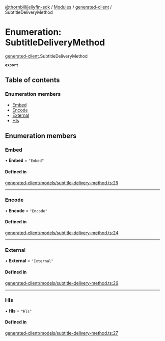 [@thornbill/jellyfin-sdk](../README.md) / [Modules](../modules.md) / [generated-client](../modules/generated_client.md) / SubtitleDeliveryMethod

# Enumeration: SubtitleDeliveryMethod

[generated-client](../modules/generated_client.md).SubtitleDeliveryMethod

**`export`**

## Table of contents

### Enumeration members

- [Embed](generated_client.SubtitleDeliveryMethod.md#embed)
- [Encode](generated_client.SubtitleDeliveryMethod.md#encode)
- [External](generated_client.SubtitleDeliveryMethod.md#external)
- [Hls](generated_client.SubtitleDeliveryMethod.md#hls)

## Enumeration members

### Embed

• **Embed** = `"Embed"`

#### Defined in

[generated-client/models/subtitle-delivery-method.ts:25](https://github.com/thornbill/jellyfin-sdk-typescript/blob/b5d0506/src/generated-client/models/subtitle-delivery-method.ts#L25)

___

### Encode

• **Encode** = `"Encode"`

#### Defined in

[generated-client/models/subtitle-delivery-method.ts:24](https://github.com/thornbill/jellyfin-sdk-typescript/blob/b5d0506/src/generated-client/models/subtitle-delivery-method.ts#L24)

___

### External

• **External** = `"External"`

#### Defined in

[generated-client/models/subtitle-delivery-method.ts:26](https://github.com/thornbill/jellyfin-sdk-typescript/blob/b5d0506/src/generated-client/models/subtitle-delivery-method.ts#L26)

___

### Hls

• **Hls** = `"Hls"`

#### Defined in

[generated-client/models/subtitle-delivery-method.ts:27](https://github.com/thornbill/jellyfin-sdk-typescript/blob/b5d0506/src/generated-client/models/subtitle-delivery-method.ts#L27)
